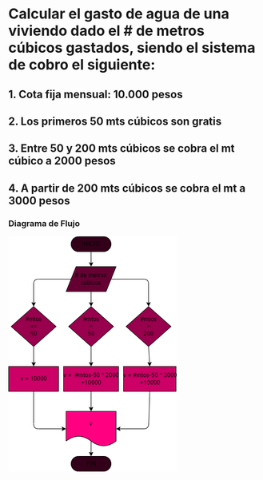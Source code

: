 # Calcular el gasto de agua de una viviendo dado el # de metros cúbicos gastados, siendo el sistema de cobro el siguiente: 

## 1. Cota fija mensual: 10.000 pesos
## 2. Los primeros 50 mts cúbicos son gratis
## 3. Entre 50 y 200 mts cúbicos se cobra el mt cúbico a 2000 pesos
## 4. A partir de 200 mts cúbicos se cobra el mt a 3000 pesos

### Diagrama de Flujo
![Diagrama de flujo](agua.png "Diagrama de flujo")